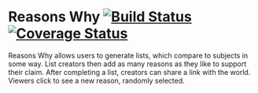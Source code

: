 # Reasons Why [![Build Status](https://travis-ci.org/djpowers/reasons_why.svg?branch=master)](https://travis-ci.org/djpowers/reasons_why) [![Coverage Status](https://coveralls.io/repos/djpowers/reasons_why/badge.png?branch=master)](https://coveralls.io/r/djpowers/reasons_why?branch=master)

Reasons Why allows users to generate lists, which compare to subjects in some way. List creators then add as many reasons as they like to support their claim. After completing a list, creators can share a link with the world. Viewers click to see a new reason, randomly selected.
